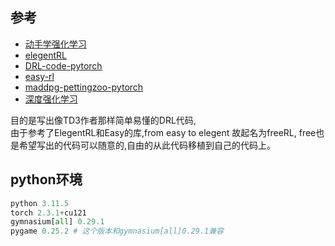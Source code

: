 ## 参考
* [动手学强化学习](https://hrl.boyuai.com/)
* [elegentRL](https://github.com/AI4Finance-Foundation/ElegantRL)
* [DRL-code-pytorch](https://github.com/Lizhi-sjtu/DRL-code-pytorch)
* [easy-rl](https://github.com/datawhalechina/easy-rl/blob/master/notebooks/DQN.ipynb)
* [maddpg-pettingzoo-pytorch](https://github.com/Git-123-Hub/maddpg-pettingzoo-pytorch)
* [深度强化学习](https://github.com/DeepRLChinese/DeepRL-Chinese/blob/master/04_dqn.py)

目的是写出像TD3作者那样简单易懂的DRL代码,  
由于参考了ElegentRL和Easy的库,from easy to elegent 故起名为freeRL,
free也是希望写出的代码可以随意的,自由的从此代码移植到自己的代码上。

## python环境
```python
python 3.11.5
torch 2.3.1+cu121
gymnasium[all] 0.29.1
pygame 0.25.2 # 这个版本和gymnasium[all]0.29.1兼容
```